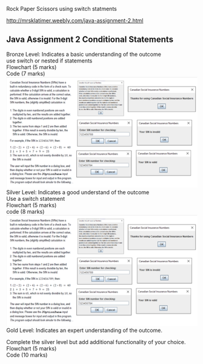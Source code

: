 
Rock Paper Scissors using switch statments

http://mrsklatimer.weebly.com/java-assignment-2.html
## Java Assignment 2 Conditional Statements
Bronze Level:  Indicates a basic understanding of the outcome \
use switch or nested if statements \
Flowchart (5 marks) \
Code (7 marks) \
![Java broze level description](/java-a1.png)
Silver Level: Indicates a good understand of the outcome \
Use a switch statement \
Flowchart (5 marks) \
code (8 marks)
![Java gold level description](/java-a1.png)
Gold Level: Indicates an expert understanding of the outcome.

Complete the silver level but add additional functionality of your choice. \
Flowchart (5 marks) \
Code (10 marks) 